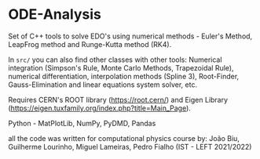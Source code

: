 # ODE-Analysis
Set of C++ tools to solve EDO's using numerical methods - Euler's Method, LeapFrog method and Runge-Kutta method (RK4).

In `src/` you can also find other classes with other tools: Numerical integration (Simpson's Rule, Monte Carlo Methods, Trapezoidal Rule), numerical differentiation, interpolation methods (Spline 3), Root-Finder, Gauss-Elimination and linear equations system solver, etc.

Requires CERN's ROOT library (https://root.cern/) and Eigen Library (https://eigen.tuxfamily.org/index.php?title=Main_Page). 

Python - MatPlotLib, NumPy, PyDMD, Pandas 



all the code was written for computational physics course by: João Biu, Guilherme Lourinho, Miguel Lameiras, Pedro Fialho (IST - LEFT 2021/2022)
